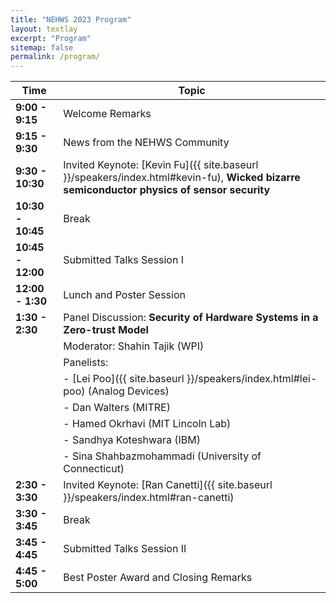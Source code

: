 ```yaml
---
title: "NEHWS 2023 Program"
layout: textlay
excerpt: "Program"
sitemap: false
permalink: /program/
---
```




| Time                   | Topic                                                                                  |
| ---------------------- | -------------------------------------------------------------------------------------- |
| **9:00 - 9:15**        | Welcome Remarks                                                                        |
| **9:15 - 9:30**        | News from the NEHWS Community                                                          |
| **9:30 - 10:30**       | Invited Keynote: [Kevin Fu]({{ site.baseurl }}/speakers/index.html#kevin-fu), **Wicked bizarre semiconductor physics of sensor security** |
| **10:30 - 10:45**      | Break                                                                                  |
| **10:45 - 12:00**      | Submitted Talks Session I                                                              |
| **12:00 - 1:30**       | Lunch and Poster Session                                                               |
| **1:30 - 2:30**        | Panel Discussion: **Security of Hardware Systems in a Zero-trust Model**                 |
|                        | Moderator: Shahin Tajik (WPI)                                                     |
|                        | Panelists:                                                                             |
|                        | - [Lei Poo]({{ site.baseurl }}/speakers/index.html#lei-poo) (Analog Devices)  |
|                        | - Dan Walters (MITRE)                                                       |
|                        | - Hamed Okrhavi (MIT Lincoln Lab)                                           |
|                        | - Sandhya Koteshwara (IBM)                                                  |
|                        | - Sina Shahbazmohammadi (University of Connecticut)                         |
| **2:30 - 3:30**        | Invited Keynote: [Ran Canetti]({{ site.baseurl }}/speakers/index.html#ran-canetti)   |
| **3:30 - 3:45**        | Break                                                                                  |
| **3:45 - 4:45**        | Submitted Talks Session II                                                             |
| **4:45 - 5:00**        | Best Poster Award and Closing Remarks                                                  |

